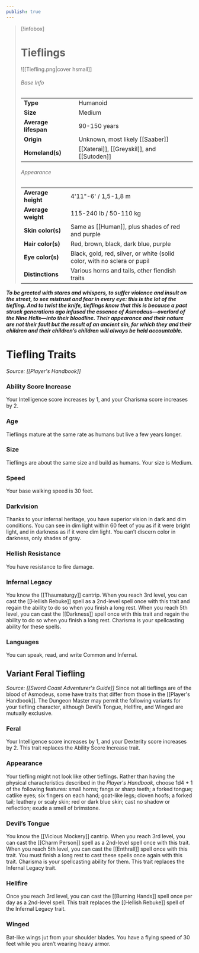 ```yaml
---
publish: true
---
```

> [!infobox]
> # Tieflings
> ![[Tiefling.png|cover hsmall]]
> ###### Base Info
> | | |  
> |---|---|  
> | **Type** | Humanoid |
> | **Size** | Medium |
> | **Average lifespan** | 90-150 years |
> | **Origin** | Unknown, most likely [[Saaber]] |
> | **Homeland(s)** | [[Xaterai]], [[Greyskil]], and [[Sutoden]] |
> ###### Appearance
> | | |  
> |---|---|  
> | **Average height** | 4'11"-6' / 1,5-1,8 m |
> | **Average weight** | 115-240 lb / 50-110 kg |
> | **Skin color(s)** | Same as [[Human]], plus shades of red and purple |
> | **Hair color(s)** | Red, brown, black, dark blue, purple |
> | **Eye color(s)** | Black, gold, red, silver, or white (solid color, with no sclera or pupil |
> | **Distinctions** | Various horns and tails, other fiendish traits |

***To be greeted with stares and whispers, to suffer violence and insult on the street, to see mistrust and fear in every eye: this is the lot of the tiefling. And to twist the knife, tieflings know that this is because a pact struck generations ago infused the essence of Asmodeus—overlord of the Nine Hells—into their bloodline. Their appearance and their nature are not their fault but the result of an ancient sin, for which they and their children and their children’s children will always be held accountable.***
# Tiefling Traits
*Source: [[Player's Handbook]]*
### Ability Score Increase
Your Intelligence score increases by 1, and your Charisma score increases by 2.
### Age
Tieflings mature at the same rate as humans but live a few years longer.
### Size
Tieflings are about the same size and build as humans. Your size is Medium.
### Speed
Your base walking speed is 30 feet.
### Darkvision
Thanks to your infernal heritage, you have superior vision in dark and dim conditions. You can see in dim light within 60 feet of you as if it were bright light, and in darkness as if it were dim light. You can’t discern color in darkness, only shades of gray.
### Hellish Resistance
You have resistance to fire damage.
### Infernal Legacy
You know the [[Thaumaturgy]] cantrip. When you reach 3rd level, you can cast the [[Hellish Rebuke]] spell as a 2nd-level spell once with this trait and regain the ability to do so when you finish a long rest. When you reach 5th level, you can cast the [[Darkness]] spell once with this trait and regain the ability to do so when you finish a long rest. Charisma is your spellcasting ability for these spells.
### Languages
You can speak, read, and write Common and Infernal.
## Variant Feral Tiefling
*Source: [[Sword Coast Adventurer's Guide]]*
Since not all tieflings are of the blood of Asmodeus, some have traits that differ from those in the [[Player's Handbook]]. The Dungeon Master may permit the following variants for your tiefling character, although Devil’s Tongue, Hellfire, and Winged are mutually exclusive.
### Feral
Your Intelligence score increases by 1, and your Dexterity score increases by 2. This trait replaces the Ability Score Increase trait.
### Appearance
Your tiefling might not look like other tieflings. Rather than having the physical characteristics described in the _Player's Handbook_, choose 1d4 + 1 of the following features: small horns; fangs or sharp teeth; a forked tongue; catlike eyes; six fingers on each hand; goat-like legs; cloven hoofs; a forked tail; leathery or scaly skin; red or dark blue skin; cast no shadow or reflection; exude a smell of brimstone.
### Devil’s Tongue
You know the [[Vicious Mockery]] cantrip. When you reach 3rd level, you can cast the [[Charm Person]] spell as a 2nd-level spell once with this trait. When you reach 5th level, you can cast the [[Enthrall]] spell once with this trait. You must finish a long rest to cast these spells once again with this trait. Charisma is your spellcasting ability for them. This trait replaces the Infernal Legacy trait.
### Hellfire
Once you reach 3rd level, you can cast the [[Burning Hands]] spell once per day as a 2nd-level spell. This trait replaces the [[Hellish Rebuke]] spell of the Infernal Legacy trait.
### Winged
Bat-like wings jut from your shoulder blades. You have a flying speed of 30 feet while you aren’t wearing heavy armor.